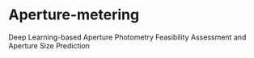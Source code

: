 # Aperture-metering
Deep Learning-based Aperture Photometry Feasibility Assessment and Aperture Size Prediction
